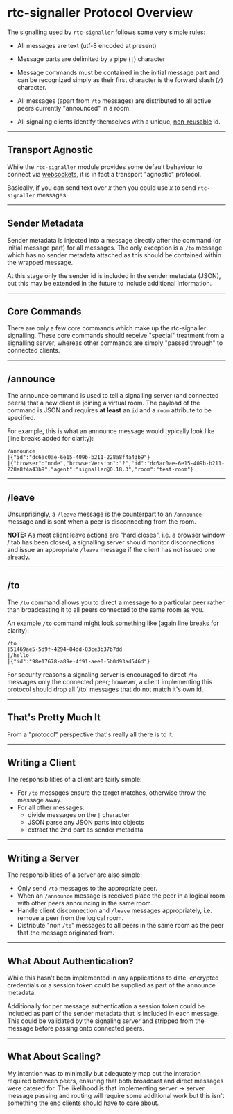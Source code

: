 # rtc-signaller Protocol Overview

The signalling used by `rtc-signaller` follows some very simple rules:

- All messages are text (utf-8 encoded at present)

- Message parts are delimited by a pipe (`|`) character

- Message commands must be contained in the initial message part and can be recognized simply as their first character is the forward slash (`/`) character.

- All messages (apart from `/to` messages) are distributed to all active peers currently "announced" in a room.

- All signaling clients identify themselves with a unique, [non-reusable](https://github.com/rtc-io/rtc-signaller/issues/10) id.

---

## Transport Agnostic

While the `rtc-signaller` module provides some default behaviour to connect
via [websockets](http://www.websocket.org/), it is in fact a transport
"agnostic" protocol.

Basically, if you can send text over _x_ then you could use _x_ to send
`rtc-signaller` messages.

---

## Sender Metadata

Sender metadata is injected into a message directly after the command (or initial message part) for all messages.  The only exception is a `/to` message which has no sender metadata attached as this should be contained within the wrapped message.

At this stage only the sender id is included in the sender metadata (JSON), but this may be extended in the future to include additional information.

---

## Core Commands

There are only a few core commands which make up the rtc-signaller signalling. These core commands should receive "special" treatment from a signalling server, whereas other commands are simply "passed through" to connected clients.

---

## /announce

The announce command is used to tell a signalling server (and connected peers) that a new client is joining a virtual room.  The payload of the command is JSON and requires __at least__ an `id` and a `room` attribute to be specified.

For example, this is what an announce message would typically look like (line breaks added for clarity):

```
/announce
|{"id":"dc6ac0ae-6e15-409b-b211-228a8f4a43b9"}
|{"browser":"node","browserVersion":"?","id":"dc6ac0ae-6e15-409b-b211-228a8f4a43b9","agent":"signaller@0.18.3","room":"test-room"}
```

---

## /leave

Unsurprisingly, a `/leave` message is the counterpart to an `/announce` message and is sent when a peer is disconnecting from the room.

__NOTE:__ As most client leave actions are "hard closes", i.e. a browser window / tab has been closed, a signalling server should monitor disconnections and issue an appropriate `/leave` message if the client has not issued one already.

---

## /to

The `/to` command allows you to direct a message to a particular peer rather than broadcasting it to all peers connected to the same room as you.

An example `/to` command might look something like (again line breaks for clarity):

```
/to
|51469ae5-5d9f-4294-84dd-83ce3b37b7dd
|/hello
|{"id":"98e17678-a89e-4f91-aee0-5b0d93ad546d"}
```

For security reasons a signaling server is encouraged to direct `/to` messages only the connected peer; however, a client implementing this protocol should drop all '/to' messages that do not match it's own id.

---

## That's Pretty Much It

From a "protocol" perspective that's really all there is to it.

---

## Writing a Client

The responsibilities of a client are fairly simple:

- For `/to` messages ensure the target matches, otherwise throw the message away.
- For all other messages:
  - divide messages on the `|` character
  - JSON parse any JSON parts into objects
  - extract the 2nd part as sender metadata
  
---

## Writing a Server

The responsibilities of a server are also simple:

- Only send `/to` messages to the appropriate peer.
- When an `/announce` message is received place the peer in a logical room with other peers announcing in the same room.
- Handle client disconnection and `/leave` messages appropriately, i.e. remove a peer from the logical room.
- Distribute "non `/to`" messages to all peers in the same room as the peer that the message originated from.

---

## What About Authentication?

While this hasn't been implemented in any applications to date, encrypted credentials or a session token could be supplied as part of the announce metadata.

Additionally for per message authentication a session token could be included as part of the sender metadata that is included in each message.  This could be validated by the signaling server and stripped from the message before passing onto connected peers.

---

## What About Scaling?

My intention was to minimally but adequately map out the interation required between peers, ensuring that both broadcast and direct messages were catered for.  The likelihood is that implementing server -> server message passing and routing will require some additional work but this isn't something the end clients should have to care about.

